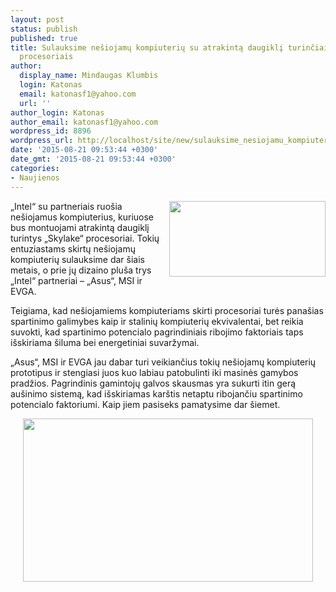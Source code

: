 ```yaml
---
layout: post
status: publish
published: true
title: Sulauksime nešiojamų kompiuterių su atrakintą daugiklį turinčiais „Skylake“
  procesoriais
author:
  display_name: Mindaugas Klumbis
  login: Katonas
  email: katonasf1@yahoo.com
  url: ''
author_login: Katonas
author_email: katonasf1@yahoo.com
wordpress_id: 8896
wordpress_url: http://localhost/site/new/sulauksime_nesiojamu_kompiuteriu_su_atrakinta_daugikli_turinciais_skylake_procesoriais/
date: '2015-08-21 09:53:44 +0300'
date_gmt: '2015-08-21 09:53:44 +0300'
categories:
- Naujienos
---
```

<p>
	<a href="http://technews.lt/userfiles/Intel-Unlocked-Skylake-K-Mobile-Laptop-Processor.jpg"><img alt="" src="http://technews.lt/userfiles/Intel-Unlocked-Skylake-K-Mobile-Laptop-Processor.jpg" style="width: 250px; height: 121px; float: right;" /></a>&bdquo;Intel&ldquo; su partneriais ruo&scaron;ia ne&scaron;iojamus kompiuterius, kuriuose bus montuojami atrakintą daugiklį turintys &bdquo;Skylake&ldquo; procesoriai. Tokių entuziastams skirtų ne&scaron;iojamų kompiuterių sulauksime dar &scaron;iais metais, o prie jų dizaino plu&scaron;a trys &bdquo;Intel&ldquo; partneriai &ndash; &bdquo;Asus&ldquo;, MSI ir EVGA.</p>
<p>
	Teigiama, kad ne&scaron;iojamiems kompiuteriams skirti procesoriai turės pana&scaron;ias spartinimo galimybes kaip ir stalinių kompiuterių ekvivalentai, bet reikia suvokti, kad spartinimo potencialo pagrindiniais ribojimo faktoriais taps i&scaron;skiriama &scaron;iluma bei energetiniai suvaržymai.</p>
<p>
	&bdquo;Asus&ldquo;, MSI ir EVGA jau dabar turi veikiančius tokių ne&scaron;iojamų kompiuterių prototipus ir stengiasi juos kuo labiau patobulinti iki masinės gamybos pradžios. Pagrindinis gamintojų galvos skausmas yra sukurti itin gerą au&scaron;inimo sistemą, kad i&scaron;skiriamas kar&scaron;tis netaptu ribojančiu spartinimo potencialo faktoriumi. Kaip jiem pasiseks pamatysime dar &scaron;iemet.</p>
<p style="text-align: center;">
	<a href="http://technews.lt/userfiles/Intel-Skylake-Overclocking-Support-635x357.png"><img alt="" src="http://technews.lt/userfiles/Intel-Skylake-Overclocking-Support-635x357.png" style="width: 464px; height: 261px;" /></a></p>
